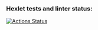 ### Hexlet tests and linter status:
[![Actions Status](https://github.com/Anifost/frontend-project-44/actions/workflows/hexlet-check.yml/badge.svg)](https://github.com/Anifost/frontend-project-44/actions)

